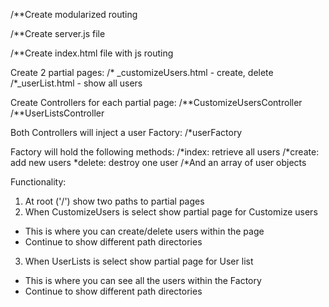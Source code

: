 /**Create modularized routing

/**Create server.js file

/**Create index.html file with js routing

Create 2 partial pages:
  /* _customizeUsers.html - create, delete
  /*_userList.html - show all users

Create Controllers for each partial page:
  /**CustomizeUsersController
  /**UserListsController

Both Controllers will inject a user Factory:
  /*userFactory

Factory will hold the following methods:
  /*index: retrieve all users
  /*create: add new users
  *delete: destroy one user
  /*And an array of user objects

Functionality:
1. At root ('/') show two paths to partial pages
2. When CustomizeUsers is select show partial page for Customize users
  - This is where you can create/delete users within the page
  - Continue to show different path directories
3. When UserLists is select show partial page for User list
  - This is where you can see all the users within the Factory
  - Continue to show different path directories
